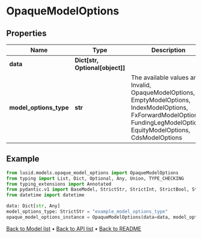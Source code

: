# OpaqueModelOptions

## Properties
Name | Type | Description | Notes
------------ | ------------- | ------------- | -------------
**data** | **Dict[str, Optional[object]]** |  | 
**model_options_type** | **str** | The available values are: Invalid, OpaqueModelOptions, EmptyModelOptions, IndexModelOptions, FxForwardModelOptions, FundingLegModelOptions, EquityModelOptions, CdsModelOptions | 
## Example

```python
from lusid.models.opaque_model_options import OpaqueModelOptions
from typing import List, Dict, Optional, Any, Union, TYPE_CHECKING
from typing_extensions import Annotated
from pydantic.v1 import BaseModel, StrictStr, StrictInt, StrictBool, StrictFloat, StrictBytes, Field, validator, ValidationError, conlist, constr
from datetime import datetime

data: Dict[str, Any]
model_options_type: StrictStr = "example_model_options_type"
opaque_model_options_instance = OpaqueModelOptions(data=data, model_options_type=model_options_type)

```

[Back to Model list](../README.md#documentation-for-models) &#8226; [Back to API list](../README.md#documentation-for-api-endpoints) &#8226; [Back to README](../README.md)

